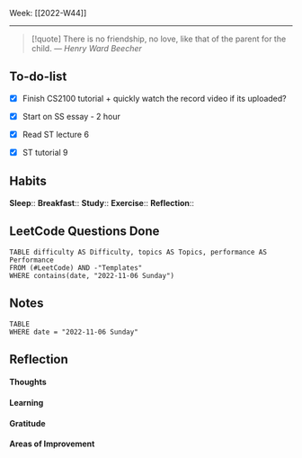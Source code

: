 Week: [[2022-W44]]
- - -
>[!quote]
> There is no friendship, no love, like that of the parent for the child.
> — <cite>Henry Ward Beecher</cite>

## To-do-list
- [x] Finish CS2100 tutorial + quickly watch the record video if its uploaded?
- [x] Start on SS essay - 2 hour
- [x] Read ST lecture 6 
- [x] ST tutorial 9


## Habits 
**Sleep**:: 
**Breakfast**::
**Study**:: 
**Exercise**:: 
**Reflection**:: 

## LeetCode Questions Done
```dataview
TABLE difficulty AS Difficulty, topics AS Topics, performance AS Performance
FROM (#LeetCode) AND -"Templates"
WHERE contains(date, "2022-11-06 Sunday") 
```

## Notes
```dataview
TABLE
WHERE date = "2022-11-06 Sunday"
```

## Reflection
#### Thoughts 
#### Learning 
#### Gratitude
#### Areas of Improvement